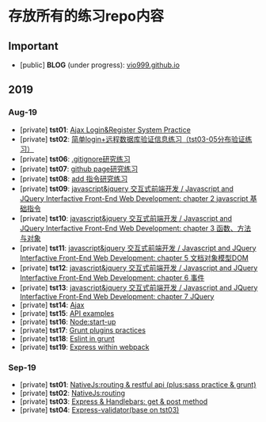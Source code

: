# 存放所有的练习repo内容

## Important

- [public] **BLOG** (under progress): [vio999.github.io](https://github.com/vio999/vio999.github.io)

## 2019

### Aug-19

- [private] **tst01**: [Ajax Login&Register System Practice](https://github.com/vio999/tst01-Aug-19)
- [private] **tst02**: [简单login+远程数据库验证信息练习（tst03-05分布验证练习）](https://github.com/vio999/tst02-Aug-19)
- [private] **tst06**: [.gitignore研究练习](https://github.com/vio999/tst06-Aug-19)
- [private] **tst07**: [github page研究练习](https://github.com/vio999/tst07-Aug-19)
- [private] **tst08**: [add 指令研究练习](https://github.com/vio999/tst08-Aug-19)
- [private] **tst09**: [javascript&jquery 交互式前端开发 / Javascript and JQuery Interfactive Front-End Web Development: chapter 2 javascript 基础指令](https://github.com/vio999/tst09-Aug-19)
- [private] **tst10**: [javascript&jquery 交互式前端开发 / Javascript and JQuery Interfactive Front-End Web Development: chapter 3 函数、方法与对象](https://github.com/vio999/tst10-Aug-19)
- [private] **tst11**: [javascript&jquery 交互式前端开发 / Javascript and JQuery Interfactive Front-End Web Development: chapter 5 文档对象模型DOM](https://github.com/vio999/tst11-Aug-19)
- [private] **tst12**: [javascript&jquery 交互式前端开发 / Javascript and JQuery Interfactive Front-End Web Development: chapter 6 事件](https://github.com/vio999/tst12-Aug-19)
- [private] **tst13**: [javascript&jquery 交互式前端开发 / Javascript and JQuery Interfactive Front-End Web Development: chapter 7 JQuery](https://github.com/vio999/tst13-Aug-19)
- [private] **tst14**: [Ajax](https://github.com/vio999/tst14-Aug-19)
- [private] **tst15**: [API examples](https://github.com/vio999/tst15-Aug-19)
- [private] **tst16**: [Node:start-up](https://github.com/vio999/tst16-Aug-19)
- [private] **tst17**: [Grunt plugins practices](https://github.com/vio999/tst17-Aug-19)
- [private] **tst18**: [Eslint in grunt](https://github.com/vio999/tst18-Aug-19)
- [private] **tst19**: [Express within webpack](https://github.com/vio999/tst19-Aug-19)

### Sep-19

- [private] **tst01**: [NativeJs:routing & restful api (plus:sass practice & grunt)](https://github.com/vio999/tst01-Sep-19)
- [private] **tst02**: [NativeJs:routing](https://github.com/vio999/tst02-Sep-19)
- [private] **tst03**: [Express & Handlebars: get & post method](https://github.com/vio999/tst03-Sep-19)
- [private] **tst04**: [Express-validator(base on tst03)](https://github.com/vio999/tst04-Sep-19)
